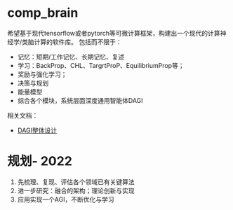 # comp_brain
希望基于现代tensorflow或者pytorch等可微计算框架，构建出一个现代的计算神经学/类脑计算的软件库。
包括而不限于：
+ 记忆：短期/工作记忆、长期记忆、复述
+ 学习：BackProp、CHL、TargrtProP、EquilibriumProp等；
+ 奖励与强化学习；
+ 决策与规划
+ 能量模型
+ 综合各个模块，系统层面深度通用智能体DAGI

相关文档：
* [DAGI整体设计](https://mp.weixin.qq.com/s/0f-5142lTjz71eGgFeCcoA)

# 规划- 2022
1. 先梳理、复现、评估各个领域已有关键算法
2. 进一步研究：融合的架构；理论创新与实现
3. 应用实现一个AGI，不断优化与学习
